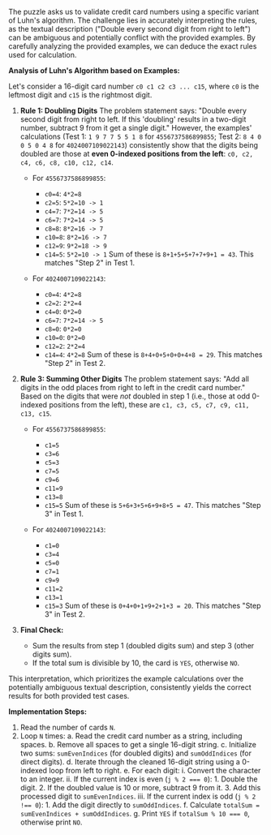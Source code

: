 The puzzle asks us to validate credit card numbers using a specific variant of Luhn's algorithm. The challenge lies in accurately interpreting the rules, as the textual description ("Double every second digit from right to left") can be ambiguous and potentially conflict with the provided examples. By carefully analyzing the provided examples, we can deduce the exact rules used for calculation.

**Analysis of Luhn's Algorithm based on Examples:**

Let's consider a 16-digit card number `c0 c1 c2 c3 ... c15`, where `c0` is the leftmost digit and `c15` is the rightmost digit.

1.  **Rule 1: Doubling Digits**
    The problem statement says: "Double every second digit from right to left. If this 'doubling' results in a two-digit number, subtract 9 from it get a single digit."
    However, the examples' calculations (Test 1: `1 9 7 7 5 5 1 8` for `4556737586899855`; Test 2: `8 4 0 0 5 0 4 8` for `4024007109022143`) consistently show that the digits being doubled are those at **even 0-indexed positions from the left**: `c0, c2, c4, c6, c8, c10, c12, c14`.

    *   For `4556737586899855`:
        *   `c0=4`: `4*2=8`
        *   `c2=5`: `5*2=10 -> 1`
        *   `c4=7`: `7*2=14 -> 5`
        *   `c6=7`: `7*2=14 -> 5`
        *   `c8=8`: `8*2=16 -> 7`
        *   `c10=8`: `8*2=16 -> 7`
        *   `c12=9`: `9*2=18 -> 9`
        *   `c14=5`: `5*2=10 -> 1`
        Sum of these is `8+1+5+5+7+7+9+1 = 43`. This matches "Step 2" in Test 1.

    *   For `4024007109022143`:
        *   `c0=4`: `4*2=8`
        *   `c2=2`: `2*2=4`
        *   `c4=0`: `0*2=0`
        *   `c6=7`: `7*2=14 -> 5`
        *   `c8=0`: `0*2=0`
        *   `c10=0`: `0*2=0`
        *   `c12=2`: `2*2=4`
        *   `c14=4`: `4*2=8`
        Sum of these is `8+4+0+5+0+0+4+8 = 29`. This matches "Step 2" in Test 2.

2.  **Rule 3: Summing Other Digits**
    The problem statement says: "Add all digits in the odd places from right to left in the credit card number."
    Based on the digits that were *not* doubled in step 1 (i.e., those at odd 0-indexed positions from the left), these are `c1, c3, c5, c7, c9, c11, c13, c15`.

    *   For `4556737586899855`:
        *   `c1=5`
        *   `c3=6`
        *   `c5=3`
        *   `c7=5`
        *   `c9=6`
        *   `c11=9`
        *   `c13=8`
        *   `c15=5`
        Sum of these is `5+6+3+5+6+9+8+5 = 47`. This matches "Step 3" in Test 1.

    *   For `4024007109022143`:
        *   `c1=0`
        *   `c3=4`
        *   `c5=0`
        *   `c7=1`
        *   `c9=9`
        *   `c11=2`
        *   `c13=1`
        *   `c15=3`
        Sum of these is `0+4+0+1+9+2+1+3 = 20`. This matches "Step 3" in Test 2.

3.  **Final Check:**
    *   Sum the results from step 1 (doubled digits sum) and step 3 (other digits sum).
    *   If the total sum is divisible by 10, the card is `YES`, otherwise `NO`.

This interpretation, which prioritizes the example calculations over the potentially ambiguous textual description, consistently yields the correct results for both provided test cases.

**Implementation Steps:**

1.  Read the number of cards `N`.
2.  Loop `N` times:
    a.  Read the credit card number as a string, including spaces.
    b.  Remove all spaces to get a single 16-digit string.
    c.  Initialize two sums: `sumEvenIndices` (for doubled digits) and `sumOddIndices` (for direct digits).
    d.  Iterate through the cleaned 16-digit string using a 0-indexed loop from left to right.
    e.  For each digit:
        i.  Convert the character to an integer.
        ii. If the current index is even (`j % 2 === 0`):
            1.  Double the digit.
            2.  If the doubled value is 10 or more, subtract 9 from it.
            3.  Add this processed digit to `sumEvenIndices`.
        iii. If the current index is odd (`j % 2 !== 0`):
            1.  Add the digit directly to `sumOddIndices`.
    f.  Calculate `totalSum = sumEvenIndices + sumOddIndices`.
    g.  Print `YES` if `totalSum % 10 === 0`, otherwise print `NO`.